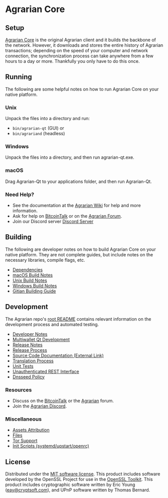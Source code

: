 Agrarian Core
=============

Setup
---------------------
[Agrarian Core](http://agrarian.org/wallet) is the original Agrarian client and it builds the backbone of the network. However, it downloads and stores the entire history of Agrarian transactions; depending on the speed of your computer and network connection, the synchronization process can take anywhere from a few hours to a day or more. Thankfully you only have to do this once.

Running
---------------------
The following are some helpful notes on how to run Agrarian Core on your native platform.

### Unix

Unpack the files into a directory and run:

- `bin/agrarian-qt` (GUI) or
- `bin/agrariand` (headless)

### Windows

Unpack the files into a directory, and then run agrarian-qt.exe.

### macOS

Drag Agrarian-Qt to your applications folder, and then run Agrarian-Qt.

### Need Help?

* See the documentation at the [Agrarian Wiki](https://github.com/Agrarian-Project/Agrarian/wiki)
for help and more information.
* Ask for help on [BitcoinTalk](https://bitcointalk.org/index.php?topic=1262920.0) or on the [Agrarian Forum](http://forum.agrarian.org/).
* Join our Discord server [Discord Server](https://discord.agrarian.org)

Building
---------------------
The following are developer notes on how to build Agrarian Core on your native platform. They are not complete guides, but include notes on the necessary libraries, compile flags, etc.

- [Dependencies](dependencies.md)
- [macOS Build Notes](build-osx.md)
- [Unix Build Notes](build-unix.md)
- [Windows Build Notes](build-windows.md)
- [Gitian Building Guide](gitian-building.md)

Development
---------------------
The Agrarian repo's [root README](/README.md) contains relevant information on the development process and automated testing.

- [Developer Notes](developer-notes.md)
- [Multiwallet Qt Development](multiwallet-qt.md)
- [Release Notes](release-notes.md)
- [Release Process](release-process.md)
- [Source Code Documentation (External Link)](https://www.fuzzbawls.pw/agrarian/doxygen/)
- [Translation Process](translation_process.md)
- [Unit Tests](unit-tests.md)
- [Unauthenticated REST Interface](REST-interface.md)
- [Dnsseed Policy](dnsseed-policy.md)

### Resources
* Discuss on the [BitcoinTalk](https://bitcointalk.org/index.php?topic=1262920.0) or the [Agrarian](http://forum.agrarian.org/) forum.
* Join the [Agrarian Discord](https://discord.agrarian.org).

### Miscellaneous
- [Assets Attribution](assets-attribution.md)
- [Files](files.md)
- [Tor Support](tor.md)
- [Init Scripts (systemd/upstart/openrc)](init.md)

License
---------------------
Distributed under the [MIT software license](/COPYING).
This product includes software developed by the OpenSSL Project for use in the [OpenSSL Toolkit](https://www.openssl.org/). This product includes
cryptographic software written by Eric Young ([eay@cryptsoft.com](mailto:eay@cryptsoft.com)), and UPnP software written by Thomas Bernard.
